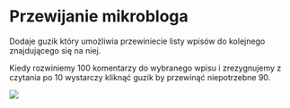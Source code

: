 # Przewijanie mikrobloga
Dodaje guzik który umożliwia przewiniecie listy wpisów do kolejnego znajdującego się na niej.

Kiedy rozwiniemy 100 komentarzy do wybranego wpisu i zrezygnujemy z czytania po 10 wystarczy kliknąć guzik by przewinąć niepotrzebne 90.

![](http://x3.wykop.pl/cdn/c3201142/comment_vdowv7cxnUbGPtRONBbUUiSUAZzMgPUA.gif)
